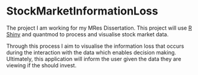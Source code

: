 # StockMarketInformationLoss

The project I am working for my MRes Dissertation. 
This project will use [R Shiny](http://shiny.rstudio.com/) and quantmod to process and visualise stock market data.

Through this process I aim to visualise the information loss that occurs during the interaction with the data which enables decision making.
Ultimately, this application will inform the user given the data they are viewing if the should invest. 
